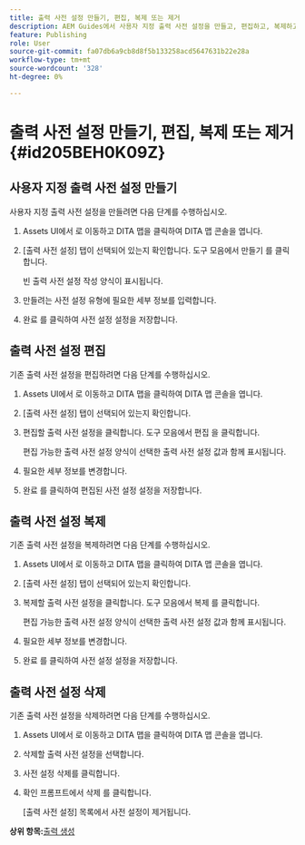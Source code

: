 ```yaml
---
title: 출력 사전 설정 만들기, 편집, 복제 또는 제거
description: AEM Guides에서 사용자 지정 출력 사전 설정을 만들고, 편집하고, 복제하고, 삭제하는 방법에 대해 알아봅니다.
feature: Publishing
role: User
source-git-commit: fa07db6a9cb8d8f5b133258acd5647631b22e28a
workflow-type: tm+mt
source-wordcount: '328'
ht-degree: 0%

---
```


# 출력 사전 설정 만들기, 편집, 복제 또는 제거 {#id205BEH0K09Z}

## 사용자 지정 출력 사전 설정 만들기

사용자 지정 출력 사전 설정을 만들려면 다음 단계를 수행하십시오.

1. Assets UI에서 로 이동하고 DITA 맵을 클릭하여 DITA 맵 콘솔을 엽니다.

1. [출력 사전 설정] 탭이 선택되어 있는지 확인합니다. 도구 모음에서 만들기 를 클릭합니다.

   빈 출력 사전 설정 작성 양식이 표시됩니다.

1. 만들려는 사전 설정 유형에 필요한 세부 정보를 입력합니다.

1. 완료 를 클릭하여 사전 설정 설정을 저장합니다.


## 출력 사전 설정 편집

기존 출력 사전 설정을 편집하려면 다음 단계를 수행하십시오.

1. Assets UI에서 로 이동하고 DITA 맵을 클릭하여 DITA 맵 콘솔을 엽니다.

1. [출력 사전 설정] 탭이 선택되어 있는지 확인합니다.

1. 편집할 출력 사전 설정을 클릭합니다. 도구 모음에서 편집 을 클릭합니다.

   편집 가능한 출력 사전 설정 양식이 선택한 출력 사전 설정 값과 함께 표시됩니다.

1. 필요한 세부 정보를 변경합니다.

1. 완료 를 클릭하여 편집된 사전 설정 설정을 저장합니다.


## 출력 사전 설정 복제

기존 출력 사전 설정을 복제하려면 다음 단계를 수행하십시오.

1. Assets UI에서 로 이동하고 DITA 맵을 클릭하여 DITA 맵 콘솔을 엽니다.

1. [출력 사전 설정] 탭이 선택되어 있는지 확인합니다.

1. 복제할 출력 사전 설정을 클릭합니다. 도구 모음에서 복제 를 클릭합니다.

   편집 가능한 출력 사전 설정 양식이 선택한 출력 사전 설정 값과 함께 표시됩니다.

1. 필요한 세부 정보를 변경합니다.

1. 완료 를 클릭하여 사전 설정 설정을 저장합니다.


## 출력 사전 설정 삭제

기존 출력 사전 설정을 삭제하려면 다음 단계를 수행하십시오.

1. Assets UI에서 로 이동하고 DITA 맵을 클릭하여 DITA 맵 콘솔을 엽니다.

1. 삭제할 출력 사전 설정을 선택합니다.

1. 사전 설정 삭제를 클릭합니다.

1. 확인 프롬프트에서 삭제 를 클릭합니다.

   [출력 사전 설정] 목록에서 사전 설정이 제거됩니다.


**상위 항목:**[&#x200B;출력 생성](generate-output.md)
